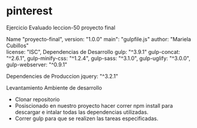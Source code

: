 # pinterest
Ejercicio Evaluado leccion-50 proyecto final

Name "proyecto-final",
  version: "1.0.0"
  main": "gulpfile.js"
  author: "Mariela Cubillos"  
  license: "ISC",
  Dependencias de Desarrollo
    gulp: "^3.9.1"
    gulp-concat: "^2.6.1",
    gulp-minify-css: "^1.2.4",
    gulp-sass: "^3.1.0",
    gulp-uglify: "^3.0.0",
    gulp-webserver: "^0.9.1"
    
  Dependencies de Produccion 
    jquery: "^3.2.1"


Levantamiento Ambiente de desarrollo
- Clonar repositorio
- Posiscionado en nuestro proyecto hacer correr npm install para descargar e intalar todas las dependencias utilizadas.
- Correr gulp para que se realizen las tareas especificadas.

